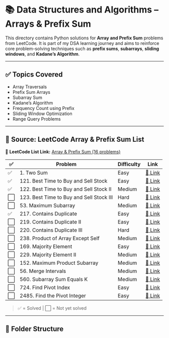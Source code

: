 # 📚 Data Structures and Algorithms – Arrays & Prefix Sum

This directory contains Python solutions for **Array and Prefix Sum** problems from LeetCode. It is part of my DSA learning journey and aims to reinforce core problem-solving techniques such as **prefix sums**, **subarrays**, **sliding windows**, and **Kadane’s Algorithm**.

---

## ✅ Topics Covered

- Array Traversals
- Prefix Sum Arrays
- Subarray Sum
- Kadane’s Algorithm
- Frequency Count using Prefix
- Sliding Window Optimization
- Range Query Problems

---

## 🧠 Source: LeetCode Array & Prefix Sum List

🔗 **LeetCode List Link:** [Array & Prefix Sum (16 problems)](https://leetcode.com/problem-list/n3vnupI5)

| ✅ | Problem | Difficulty | Link |
|----|---------|------------|------|
| ✅ | 1. Two Sum | Easy | [🔗 Link](https://leetcode.com/problems/two-sum/) |
| ✅ | 121. Best Time to Buy and Sell Stock | Easy | [🔗 Link](https://leetcode.com/problems/best-time-to-buy-and-sell-stock/) |
| ✅ | 122. Best Time to Buy and Sell Stock II | Medium | [🔗 Link](https://leetcode.com/problems/best-time-to-buy-and-sell-stock-ii/) |
| ⬜ | 123. Best Time to Buy and Sell Stock III | Hard | [🔗 Link](https://leetcode.com/problems/best-time-to-buy-and-sell-stock-iii/) |
| ⬜ | 53. Maximum Subarray | Medium | [🔗 Link](https://leetcode.com/problems/maximum-subarray/) |
| ✅ | 217. Contains Duplicate | Easy | [🔗 Link](https://leetcode.com/problems/contains-duplicate/) |
| ⬜ | 219. Contains Duplicate II | Easy | [🔗 Link](https://leetcode.com/problems/contains-duplicate-ii/) |
| ⬜ | 220. Contains Duplicate III | Hard | [🔗 Link](https://leetcode.com/problems/contains-duplicate-iii/) |
| ⬜ | 238. Product of Array Except Self | Medium | [🔗 Link](https://leetcode.com/problems/product-of-array-except-self/) |
| ⬜ | 169. Majority Element | Easy | [🔗 Link](https://leetcode.com/problems/majority-element/) |
| ⬜ | 229. Majority Element II | Medium | [🔗 Link](https://leetcode.com/problems/majority-element-ii/) |
| ⬜ | 152. Maximum Product Subarray | Medium | [🔗 Link](https://leetcode.com/problems/maximum-product-subarray/) |
| ⬜ | 56. Merge Intervals | Medium | [🔗 Link](https://leetcode.com/problems/merge-intervals/) |
| ⬜ | 560. Subarray Sum Equals K | Medium | [🔗 Link](https://leetcode.com/problems/subarray-sum-equals-k/) |
| ⬜ | 724. Find Pivot Index | Easy | [🔗 Link](https://leetcode.com/problems/find-pivot-index/) |
| ⬜ | 2485. Find the Pivot Integer | Easy | [🔗 Link](https://leetcode.com/problems/find-the-pivot-integer/) |

> ✅ = Solved | ⬜ = Not yet solved

---

## 📂 Folder Structure


